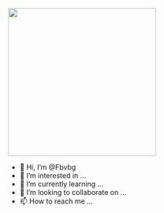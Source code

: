 <img style="width:300px" src="https://avatars.githubusercontent.com/u/15571129?v=4" />

- 👋 Hi, I’m @Fbvbg
- 👀 I’m interested in ...
- 🌱 I’m currently learning ...
- 💞️ I’m looking to collaborate on ...
- 📫 How to reach me ...
<!---
Fbvbg/Fbvbg is a ✨ special ✨ repository because its `README.md` (this file) appears on your GitHub profile.
You can click the Preview link to take a look at your changes.
--->
